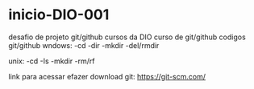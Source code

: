 # inicio-DIO-001
desafio de projeto git/github
cursos da DIO
curso de git/github
codigos git/github
wndows:
-cd
-dir
-mkdir
-del/rmdir

unix:
-cd
-Is
-mkdir
-rm/rf

link para acessar efazer download git:
https://git-scm.com/
